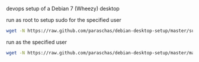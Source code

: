devops setup of a Debian 7 (Wheezy) desktop

run as root to setup sudo for the specified user
```sh
wget -N https://raw.github.com/paraschas/debian-desktop-setup/master/sudo-setup.sh && chmod +x sudo-setup.sh && ./sudo-setup.sh && rm -v sudo-setup.sh
```

run as the specified user
```sh
wget -N https://raw.github.com/paraschas/debian-desktop-setup/master/manual-setup.sh && chmod +x manual-setup.sh && ./manual-setup.sh && rm -v manual-setup.sh
```
